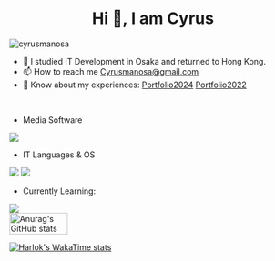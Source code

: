 <h1 align="center">Hi 👋, I am Cyrus</h1>
<p align="left"><img src="https://komarev.com/ghpvc/?username=cyrusmanosa&label=Profile%20views&color=0e75b6&style=flat" alt="cyrusmanosa" /></p>

- 🌱 I studied IT Development in Osaka and returned to Hong Kong.
- 📫 How to reach me Cyrusmanosa@gmail.com
- 📄 Know about my experiences: 
  [Portfolio2024](https://portfolio-2024-eight-tau.vercel.app)
  [Portfolio2022](https://profile-ce15f.web.app)
  
<br>

- Media Software
<img src="https://skillicons.dev/icons?i=,ps,pr,ae,au"/>

- IT Languages & OS
<img src="https://skillicons.dev/icons?i=,html,css,js,go,docker,postman,arduino,mysql,postgres,dart,react,vite"/>
<img src="https://skillicons.dev/icons?i=,nextjs,linux,ubuntu,figma,apple,windows,vercel,vscode,java,github,aws,redis"/>

- Currently Learning:
<img src="https://skillicons.dev/icons?i=,php,laravel,firebase,py,ts,vue,anaconda,kubernetes,mongodb,azure,jenkins"/>

<br>

<div style="display: flex; gap: 10px;">
  <img src="https://github-readme-stats.vercel.app/api?username=cyrusmanosa&show_icons=true&theme=tokyonight" alt="Anurag's GitHub stats" style="width: 45%;" />
</div>

[![Harlok's WakaTime stats](https://github-readme-stats.vercel.app/api/wakatime?username=cyrusmanosa)](https://github.com/anuraghazra/github-readme-stats)
